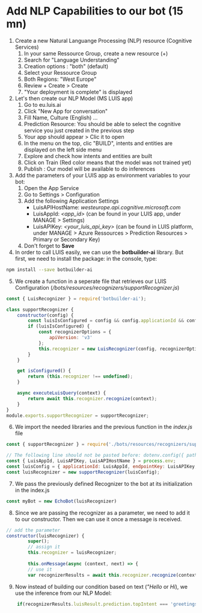 # Add NLP Capabilities to our bot (15 mn)

1. Create a new Natural Languange Processing (NLP) resource (Cognitive Services)
   1. In your same Ressource Group, create a new resource (+)
   2. Search for "Language Understanding"
   3. Creation options : "both" (default)
   4. Select your Ressource Group
   5. Both Regions: "West Europe"
   6. Review + Create > Create
   7. "Your deployment is complete" is displayed
2. Let's then create our NLP Model (MS LUIS app)
   1. Go to eu.luis.ai
   2. Click "New App for conversation"
   3. Fill Name, Culture (English) ... 
   4. Prediction Resource: You should be able to select the cognitive service you just created in the previous step
   5. Your app should appear > Clic it to open
   6. In the menu on the top, clic "BUILD", intents and entities are displayed on the left side menu
   7. Explore and check how intents and entities are built
   8. Click on Train (Red color means that the model was not trained yet)
   9. Publish : Our model will be available to do inferences
3. Add the parameters of your LUIS app as environment variables to your bot:
   1. Open the App Service
   2. Go to Settings > Configuration
   3. Add the following Application Settings
      - LuisAPIHostName: *westeurope.api.cognitive.microsoft.com*
      - LuisAppId: *<app_id>*  (can be found in your LUIS app, under MANAGE > Settings)
      - LuisAPIKey: *<your_luis_api_key>* (can be found in LUIS platform, under MANAGE > Azure Ressources > Prediction Resources > Primary or Secondary Key)
   4. Don't forget to **Save**     
4. In order to call LUIS easily, we can use the **botbuilder-ai** library. But first, we need to install the package: in the console,  type:
``` bash
npm install --save botbuilder-ai
```
5. We create a function in a seperate file that retrieves our LUIS Configuration (*/bots/resources/recognizers/supportRecognizer.js*)
``` javascript
const { LuisRecognizer } = require('botbuilder-ai');

class supportRecognizer {
    constructor(config) {
        const luisIsConfigured = config && config.applicationId && config.endpointKey && config.endpoint;
        if (luisIsConfigured) {
            const recognizerOptions = {
                apiVersion: 'v3'
            };
            this.recognizer = new LuisRecognizer(config, recognizerOptions);
        }
    }

    get isConfigured() {
        return (this.recognizer !== undefined);
    }

    async executeLuisQuery(context) {
        return await this.recognizer.recognize(context);
    }
}
module.exports.supportRecognizer = supportRecognizer;
``` 
6. We import the needed libraries and the previous function in the *index.js* file
```javascript
const { supportRecognizer } = require('./bots/resources/recognizers/supportRecognizer'); // path of the previously created recognizer

// The following line should not be pasted before: dotenv.config({ path: ENV_FILE });
const { LuisAppId, LuisAPIKey, LuisAPIHostName } = process.env;
const luisConfig = { applicationId: LuisAppId, endpointKey: LuisAPIKey, endpoint: `https://${ LuisAPIHostName }` };
const luisRecognizer = new supportRecognizer(luisConfig);
``` 
7. We pass the previously defined Recognizer to the bot at its initialization in the index.js
```javascript
const myBot = new EchoBot(luisRecognizer)
``` 
8. Since we are passing the recognizer as a parameter, we need to add it to our constructor. Then we can use it once a message is received.
```javascript
// add the parameter
constructor(luisRecognizer) {
        super();
        // assign it
        this.recognizer = luisRecognizer;
        
        this.onMessage(async (context, next) => {
        // use it
        var recognizerResults = await this.recognizer.recognize(context);
``` 
9. Now instead of building our condition based on text (*"Hello* or *Hi*), we use the inference from our NLP Model:
```javascript
    if(recognizerResults.luisResult.prediction.topIntent === 'greetings'){ .... 
``` 